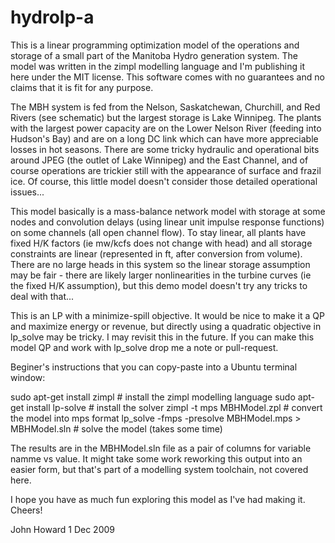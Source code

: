 hydrolp-a
=========

This is a linear programming optimization model of the operations and storage of a small part of the Manitoba Hydro generation system. The model was written in the zimpl modelling language and I'm publishing it here under the MIT license. This software comes with no guarantees and no claims that it is fit for any purpose.

The MBH system is fed from the Nelson, Saskatchewan, Churchill, and Red Rivers (see schematic) but the largest storage is Lake Winnipeg. The plants with the largest power capacity are on the Lower Nelson River (feeding into Hudson's Bay) and are on a long DC link which can have more appreciable losses in hot seasons. There are some tricky hydraulic and operational bits around JPEG (the outlet of Lake Winnipeg) and the East Channel, and of course operations are trickier still with the appearance of surface and frazil ice. Of course, this little model doesn't consider those detailed operational issues...

This model basically is a mass-balance network model with storage at some nodes and convolution delays (using linear unit impulse response functions) on some channels (all open channel flow). To stay linear, all plants have fixed H/K factors (ie mw/kcfs does not change with head) and all storage constraints are linear (represented in ft, after conversion from volume). There are no large heads in this system so the linear storage assumption may be fair - there are likely larger nonlinearities in the turbine curves (ie the fixed H/K assumption), but this demo model doesn't try any tricks to deal with that...

This is an LP with a minimize-spill objective. It would be nice to make it a QP and maximize energy or revenue, but directly using a quadratic objective in lp_solve may be tricky. I may revisit this in the future. If you can make this model QP and work with lp_solve drop me a note or pull-request.

Beginer's instructions that you can copy-paste into a Ubuntu terminal window:

sudo apt-get install zimpl                            # install the zimpl modelling language
sudo apt-get install lp-solve                         # install the solver
zimpl -t mps MBHModel.zpl                             # convert the model into mps format
lp_solve -fmps -presolve MBHModel.mps > MBHModel.sln  # solve the model (takes some time)

The results are in the MBHModel.sln file as a pair of columns for variable namme vs value. It might take some work reworking this output into an easier form, but that's part of a modelling system toolchain, not covered here.

I hope you have as much fun exploring this model as I've had making it. Cheers!

John Howard
1 Dec 2009
